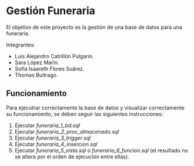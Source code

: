 # Gestión Funeraria

El objetivo de este proyecto es la gestión de una base de datos para una funeraria.

Integrantes: 
- Luis Alejandro Catrillón Pulgarín.
- Sara López Marín.
- Sofía Isaareth Flores Suárez.
- Thomas Buitrago.

## Funcionamiento
Para ejecutrar correctamente la base de datos y visualizar correctamente su funcionamiento, se deben seguir las siguientes instrucciones: 
1. Ejecutar _funeraria_1_bd.sql_
2. Ejecutar _funeraria_2_proc_almacenado.sql_
3. Ejecutar _funeraria_3_trigger.sql_ 
4. Ejecutar _funeraria_4_insercion.sql_ 
5. Ejecutar _funeraria_5_vista.sql_ o _funeraria_6_funcion.sql_ (el resultado no se altera por el orden de ejecución entre ellas).
